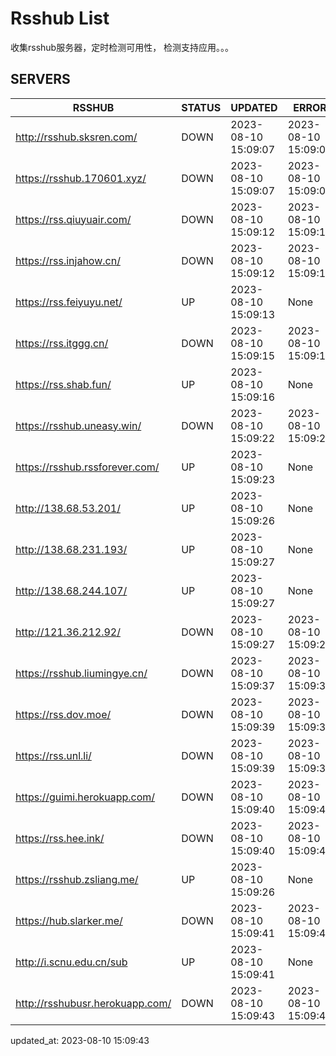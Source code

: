 # Rsshub List

收集rsshub服务器，定时检测可用性， 检测支持应用。。。


## SERVERS

|  RSSHUB   | STATUS  | UPDATED  | ERROR  | TWITTER |  
|  ----  | ----  | ----  | ----  | ---- |  
| http://rsshub.sksren.com/ | DOWN | 2023-08-10 15:09:07 | 2023-08-10 15:09:07 |  
| https://rsshub.170601.xyz/ | DOWN | 2023-08-10 15:09:07 | 2023-08-10 15:09:07 |  
| https://rss.qiuyuair.com/ | DOWN | 2023-08-10 15:09:12 | 2023-08-10 15:09:12 |  
| https://rss.injahow.cn/ | DOWN | 2023-08-10 15:09:12 | 2023-08-10 15:09:12 |  
| https://rss.feiyuyu.net/ | UP | 2023-08-10 15:09:13 | None ||  
| https://rss.itggg.cn/ | DOWN | 2023-08-10 15:09:15 | 2023-08-10 15:09:15 |  
| https://rss.shab.fun/ | UP | 2023-08-10 15:09:16 | None ||  
| https://rsshub.uneasy.win/ | DOWN | 2023-08-10 15:09:22 | 2023-08-10 15:09:22 |  
| https://rsshub.rssforever.com/ | UP | 2023-08-10 15:09:23 | None |OK|  
| http://138.68.53.201/ | UP | 2023-08-10 15:09:26 | None ||  
| http://138.68.231.193/ | UP | 2023-08-10 15:09:27 | None ||  
| http://138.68.244.107/ | UP | 2023-08-10 15:09:27 | None ||  
| http://121.36.212.92/ | DOWN | 2023-08-10 15:09:27 | 2023-08-10 15:09:27 |  
| https://rsshub.liumingye.cn/ | DOWN | 2023-08-10 15:09:37 | 2023-08-10 15:09:37 |  
| https://rss.dov.moe/ | DOWN | 2023-08-10 15:09:39 | 2023-08-10 15:09:39 |  
| https://rss.unl.li/ | DOWN | 2023-08-10 15:09:39 | 2023-08-10 15:09:39 |  
| https://guimi.herokuapp.com/ | DOWN | 2023-08-10 15:09:40 | 2023-08-10 15:09:40 |  
| https://rss.hee.ink/ | DOWN | 2023-08-10 15:09:40 | 2023-08-10 15:09:40 |  
| https://rsshub.zsliang.me/ | UP | 2023-08-10 15:09:26 | None |OK|  
| https://hub.slarker.me/ | DOWN | 2023-08-10 15:09:41 | 2023-08-10 15:09:41 |  
| http://i.scnu.edu.cn/sub | UP | 2023-08-10 15:09:41 | None ||  
| http://rsshubusr.herokuapp.com/ | DOWN | 2023-08-10 15:09:43 | 2023-08-10 15:09:43 |  
  

updated_at: 2023-08-10 15:09:43  
